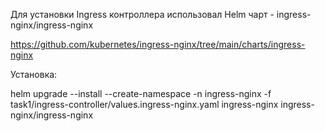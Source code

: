 Для установки Ingress контроллера использовал Helm чарт - ingress-nginx/ingress-nginx

https://github.com/kubernetes/ingress-nginx/tree/main/charts/ingress-nginx

Установка:

helm upgrade --install --create-namespace -n ingress-nginx -f task1/ingress-controller/values.ingress-nginx.yaml ingress-nginx ingress-nginx/ingress-nginx